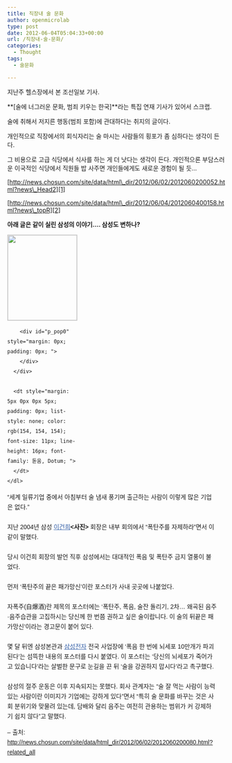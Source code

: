 ```yaml
---
title: 직장내 술 문화
author: openmicrolab
type: post
date: 2012-06-04T05:04:33+00:00
url: /직장내-술-문화/
categories:
  - Thought
tags:
  - 술문화

---
```

</p> 

지난주 헬스장에서 본 조선일보 기사.

**[술에 너그러운 문화, 범죄 키우는 한국]**라는 특집 연재 기사가 있어서 스크랩.

술에 취해서 저지른 행동(범죄 포함)에 관대하다는 취지의 글이다.&nbsp;



개인적으로 직장에서의 회식자리는 술 마시는 사람들의 횡포가 좀 심하다는 생각이 든다.

그 비용으로 고급 식당에서 식사를 하는 게 더 낫다는 생각이 든다.&nbsp;개인적으론 부담스러운 이국적인 식당에서 직원들 밥 사주면 개인들에게도 새로운 경험이 될 듯&#8230;



[http://news.chosun.com/site/data/html\_dir/2012/06/02/2012060200052.html?news\_Head2][1] 

[http://news.chosun.com/site/data/html\_dir/2012/06/04/2012060400158.html?news\_topR][2] 

</p> 

**아래 글은 같이 실린 삼성의 이야기&#8230;. 삼성도 변하나?**

</p> 

<div id="img_pop0" class="left_img_2011" style="margin: 0px 20px 10px 0px; padding: 0px; float: left; display: inline; font-family: 굴림, Gulim, 돋움, Dotum, AppleGothic, sans-serif; font-size: 14px; line-height: 23px; text-align: left; -webkit-text-size-adjust: none; ">
  <div id="player0" style="margin: 0px; padding: 0px; ">
    <dl class="img_pop_div" style="margin: 0px; padding: 0px; list-style: none; width: 160px; ">
      <div style="margin: 0px; padding: 0px; position: relative; ">
        <img loading="lazy" id="artImg0" src="http://image.chosun.com/sitedata/image/201206/02/2012060200080_0.jpg" width="160" height="197" alt="" style="margin: 0px; padding: 0px; border: 1px solid rgb(213, 213, 213); vertical-align: top; " /></p> 
        
        <div id="p_pop0" style="margin: 0px; padding: 0px; ">
        </div>
      </div>
      
      <dt style="margin: 5px 0px 0px 5px; padding: 0px; list-style: none; color: rgb(154, 154, 154); font-size: 11px; line-height: 16px; font-family: 돋움, Dotum; ">
      </dt>
    </dl>
  </div>
</div>

<div id="player0" style="margin: 0px 0px 10px; padding: 0px; font-family: 굴림, Gulim, 돋움, Dotum, AppleGothic, sans-serif; font-size: 14px; line-height: 23px; -webkit-text-size-adjust: none; text-align: center; ">
</div>

<span style="font-family: 굴림, Gulim, 돋움, Dotum, AppleGothic, sans-serif; font-size: 14px; line-height: 23px; text-align: left; -webkit-text-size-adjust: none; ">&#8220;세계 일류기업 중에서 아침부터 술 냄새 풍기며 출근하는 사람이 이렇게 많은 기업은 없다.&#8221;</span><br style="margin: 0px; padding: 0px; font-family: 굴림, Gulim, 돋움, Dotum, AppleGothic, sans-serif; font-size: 14px; line-height: 23px; text-align: left; -webkit-text-size-adjust: none; " /><br style="margin: 0px; padding: 0px; font-family: 굴림, Gulim, 돋움, Dotum, AppleGothic, sans-serif; font-size: 14px; line-height: 23px; text-align: left; -webkit-text-size-adjust: none; " /><span style="font-family: 굴림, Gulim, 돋움, Dotum, AppleGothic, sans-serif; font-size: 14px; line-height: 23px; text-align: left; -webkit-text-size-adjust: none; ">지난 2004년 삼성&nbsp;</span><a href="http://focus.chosun.com/people/peopleView.jsp?id=579" name="focus_link" style="margin: 0px; padding: 0px; color: rgb(53, 96, 167); text-decoration: underline; cursor: pointer; line-height: 23px; font-family: 굴림, Gulim, 돋움, Dotum, AppleGothic, sans-serif; font-size: 14px; text-align: left; -webkit-text-size-adjust: none; ">이건희</a><b style="margin: 0px; padding: 0px; font-family: 굴림, Gulim, 돋움, Dotum, AppleGothic, sans-serif; font-size: 14px; line-height: 23px; text-align: left; -webkit-text-size-adjust: none; "><사진></b><span style="font-family: 굴림, Gulim, 돋움, Dotum, AppleGothic, sans-serif; font-size: 14px; line-height: 23px; text-align: left; -webkit-text-size-adjust: none; ">&nbsp;회장은 내부 회의에서 &#8220;폭탄주를 자제하라&#8221;면서 이같이 말했다.</span><br style="margin: 0px; padding: 0px; font-family: 굴림, Gulim, 돋움, Dotum, AppleGothic, sans-serif; font-size: 14px; line-height: 23px; text-align: left; -webkit-text-size-adjust: none; " /><br style="margin: 0px; padding: 0px; font-family: 굴림, Gulim, 돋움, Dotum, AppleGothic, sans-serif; font-size: 14px; line-height: 23px; text-align: left; -webkit-text-size-adjust: none; " /><span style="font-family: 굴림, Gulim, 돋움, Dotum, AppleGothic, sans-serif; font-size: 14px; line-height: 23px; text-align: left; -webkit-text-size-adjust: none; ">당시 이건희 회장의 발언 직후 삼성에서는 대대적인 폭음 및 폭탄주 금지 열풍이 불었다.</span><br style="margin: 0px; padding: 0px; font-family: 굴림, Gulim, 돋움, Dotum, AppleGothic, sans-serif; font-size: 14px; line-height: 23px; text-align: left; -webkit-text-size-adjust: none; " /><br style="margin: 0px; padding: 0px; font-family: 굴림, Gulim, 돋움, Dotum, AppleGothic, sans-serif; font-size: 14px; line-height: 23px; text-align: left; -webkit-text-size-adjust: none; " /><span style="font-family: 굴림, Gulim, 돋움, Dotum, AppleGothic, sans-serif; font-size: 14px; line-height: 23px; text-align: left; -webkit-text-size-adjust: none; ">먼저 &#8216;폭탄주의 끝은 패가망신&#8217;이란 포스터가 사내 곳곳에 나붙었다.</span><br style="margin: 0px; padding: 0px; font-family: 굴림, Gulim, 돋움, Dotum, AppleGothic, sans-serif; font-size: 14px; line-height: 23px; text-align: left; -webkit-text-size-adjust: none; " /><br style="margin: 0px; padding: 0px; font-family: 굴림, Gulim, 돋움, Dotum, AppleGothic, sans-serif; font-size: 14px; line-height: 23px; text-align: left; -webkit-text-size-adjust: none; " /><span style="font-family: 굴림, Gulim, 돋움, Dotum, AppleGothic, sans-serif; font-size: 14px; line-height: 23px; text-align: left; -webkit-text-size-adjust: none; ">자폭주(自爆酒)란 제목의 포스터에는 &#8216;폭탄주, 폭음, 술잔 돌리기, 2차… 왜곡된 음주·음주습관을 고집하시는 당신께 한 번쯤 권하고 싶은 술이랍니다. 이 술의 뒤끝은 패가망신&#8217;이라는 경고문이 붙어 있다.</span><br style="margin: 0px; padding: 0px; font-family: 굴림, Gulim, 돋움, Dotum, AppleGothic, sans-serif; font-size: 14px; line-height: 23px; text-align: left; -webkit-text-size-adjust: none; " /><br style="margin: 0px; padding: 0px; font-family: 굴림, Gulim, 돋움, Dotum, AppleGothic, sans-serif; font-size: 14px; line-height: 23px; text-align: left; -webkit-text-size-adjust: none; " /><span style="font-family: 굴림, Gulim, 돋움, Dotum, AppleGothic, sans-serif; font-size: 14px; line-height: 23px; text-align: left; -webkit-text-size-adjust: none; ">몇 달 뒤엔 삼성본관과&nbsp;</span><a href="http://focus.chosun.com/com/comView.jsp?id=120" name="focus_link" style="margin: 0px; padding: 0px; color: rgb(53, 96, 167); text-decoration: underline; cursor: pointer; line-height: 23px; font-family: 굴림, Gulim, 돋움, Dotum, AppleGothic, sans-serif; font-size: 14px; text-align: left; -webkit-text-size-adjust: none; ">삼성전자</a><span style="font-family: 굴림, Gulim, 돋움, Dotum, AppleGothic, sans-serif; font-size: 14px; line-height: 23px; text-align: left; -webkit-text-size-adjust: none; ">&nbsp;전국 사업장에 &#8216;폭음 한 번에 뇌세포 10만개가 파괴된다&#8217;는 섬뜩한 내용의 포스터를 다시 붙였다. 이 포스터는 &#8216;당신의 뇌세포가 죽어가고 있습니다&#8217;라는 살벌한 문구로 눈길을 끈 뒤 &#8216;술을 강권하지 맙시다&#8217;라고 촉구했다.</span><br style="margin: 0px; padding: 0px; font-family: 굴림, Gulim, 돋움, Dotum, AppleGothic, sans-serif; font-size: 14px; line-height: 23px; text-align: left; -webkit-text-size-adjust: none; " /><br style="margin: 0px; padding: 0px; font-family: 굴림, Gulim, 돋움, Dotum, AppleGothic, sans-serif; font-size: 14px; line-height: 23px; text-align: left; -webkit-text-size-adjust: none; " /><span style="font-family: 굴림, Gulim, 돋움, Dotum, AppleGothic, sans-serif; font-size: 14px; line-height: 23px; text-align: left; -webkit-text-size-adjust: none; ">삼성의 절주 운동은 이후 지속되지는 못했다. 회사 관계자는 &#8220;술 잘 먹는 사람이 능력 있는 사람이란 이미지가 기업에는 강하게 있다&#8221;면서 &#8220;특히 술 문화를 바꾸는 것은 사회 분위기와 맞물려 있는데, 담배와 달리 음주는 여전히 관용하는 범위가 커 강제하기 쉽지 않다&#8221;고 말했다.&nbsp;</span>

<div>
  <span style="font-family: 굴림, Gulim, 돋움, Dotum, AppleGothic, sans-serif; font-size: 14px; line-height: 23px; text-align: left; -webkit-text-size-adjust: none; ">&#8211; 출처:&nbsp;</span><br /> <a href="http://news.chosun.com/site/data/html_dir/2012/06/02/2012060200080.html?related_all">http://news.chosun.com/site/data/html_dir/2012/06/02/2012060200080.html?related_all</a></p>
</div>

 [1]: http://news.chosun.com/site/data/html_dir/2012/06/02/2012060200052.html?news_Head2
 [2]: http://news.chosun.com/site/data/html_dir/2012/06/04/2012060400158.html?news_topR